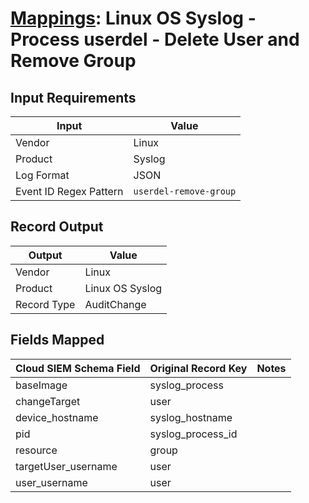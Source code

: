 # [Mappings](README.md): Linux OS Syslog - Process userdel - Delete User and Remove Group

## Input Requirements

|Input|Value|
|-----|-----|
|Vendor|Linux|
|Product|Syslog|
|Log Format|JSON|
|Event ID Regex Pattern|`userdel-remove-group`|

## Record Output

|Output|Value|
|------|-----|
|Vendor|Linux|
|Product|Linux OS Syslog|
|Record Type|AuditChange|

## Fields Mapped

|Cloud SIEM Schema Field|Original Record Key|Notes|
|-----------------------|-------------------|-----|
|baseImage|syslog_process||
|changeTarget|user||
|device_hostname|syslog_hostname||
|pid|syslog_process_id||
|resource|group||
|targetUser_username|user||
|user_username|user||


